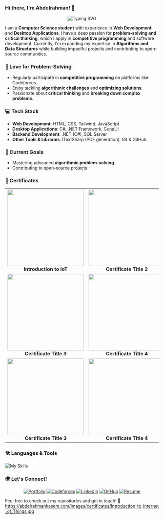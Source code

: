 ### Hi there, I'm Abdelrahman! 👋

<p align="center">
  <img src="https://readme-typing-svg.herokuapp.com?font=Fira+Code&weight=600&size=22&pause=1000&color=3498db&width=600&lines=Computer+Science+Student;Web+%26+Desktop+Developer;Problem+Solver+%26+Critical+Thinker" alt="Typing SVG" />
</p>

I am a **Computer Science student** with experience in **Web Development** and **Desktop Applications**. I have a deep passion for **problem-solving and critical thinking**, which I apply in **competitive programming** and software development. Currently, I'm expanding my expertise in **Algorithms and Data Structures** while building impactful projects and contributing to open-source communities.

### 🧠 Love for Problem-Solving
- Regularly participate in **competitive programming** on platforms like Codeforces.
- Enjoy tackling **algorithmic challenges** and **optimizing solutions**.
- Passionate about **critical thinking** and **breaking down complex problems**.

### 💻 Tech Stack
- **Web Development**: HTML, CSS, Tailwind, JavaScript
- **Desktop Applications**: C#, .NET Framework, GunaUI
- **Backend Development**: .NET (C#), SQL Server
- **Other Tools & Libraries**: ITextSharp (PDF generation), Git & GitHub

### 🚀 Current Goals
- Mastering advanced **algorithmic problem-solving**
- Contributing to open-source projects

### 📜 Certificates

<center>
  <table width="100%">
  <tr>
    <td align="center">
      <img src="https://abdelrahmankasem.com/images/certificates/Introduction_to_Data_Science.jpg" width="250px" />
      <br/>
      <b>Introduction to IoT</b>
    </td>
    <td align="center">
      <img src="https://abdelrahmankasem.com/images/certificates/Javascript.jpg" width="250px" />
      <br/>
      <b>Certificate Title 2</b>
    </td>
  </tr>
  <tr>
    <td align="center">
      <img src="https://abdelrahmankasem.com/images/certificates/Data_Analysis.jpg" width="250px" />
      <br/>
      <b>Certificate Title 3</b>
    </td>
    <td align="center">
      <img src="https://abdelrahmankasem.com/images/certificates/Arduino.jpg" width="250px" />
      <br/>
      <b>Certificate Title 4</b>
    </td>
  </tr>
<tr>
    <td align="center">
      <img src="https://abdelrahmankasem.com/images/certificates/Introduction_to_Database.jpg" width="250px" />
      <br/>
      <b>Certificate Title 3</b>
    </td>
    <td align="center">
      <img src="https://abdelrahmankasem.com/images/certificates/Network_Technical_Career_Path.jpg" width="250px" />
      <br/>
      <b>Certificate Title 4</b>
    </td>
  </tr>
</table>
</center>

### 🛠 Languages & Tools
![My Skills](https://skillicons.dev/icons?i=cpp,cs,html,css,js,git,github,notion)

### 🌍 Let's Connect!
<p align="center">
  <a href="https://www.abdelrahmankasem.com"><img src="https://img.shields.io/badge/Portfolio-blue?style=for-the-badge&logo=google-chrome&logoColor=white" alt="Portfolio" /></a>
  <a href="https://codeforces.com/profile/Abdelrahman-Mamdouh"><img src="https://img.shields.io/badge/Codeforces--Abdelrahman--Mamdouh-orange?style=for-the-badge&logo=codeforces&logoColor=white" alt="Codeforces" /></a>
  <a href="https://www.linkedin.com/in/abdelrahman-mamdouh-cs/"><img src="https://img.shields.io/badge/LinkedIn-Profile-blue?style=for-the-badge&logo=linkedin&logoColor=white" alt="LinkedIn" /></a>
  <a href="https://github.com/AbdelrahmanKasem"><img src="https://img.shields.io/badge/GitHub-@AbdelrahmanKasem-black?style=for-the-badge&logo=github&logoColor=white" alt="GitHub" /></a>
  <a href="https://abdelrahmankasem.com/files/Abdelrahman_Kasem_CV.pdf"><img src="https://img.shields.io/badge/Resume-Download-red?style=for-the-badge&logo=adobeacrobatreader&logoColor=white" alt="Resume" /></a>
</p>

Feel free to check out my repositories and get in touch! 🚀
https://abdelrahmankasem.com/images/certificates/Introduction_to_Internet_of_Things.jpg
